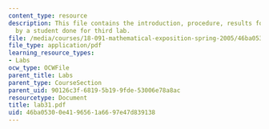 ```yaml
---
content_type: resource
description: This file contains the introduction, procedure, results for the experiment
  by a student done for third lab.
file: /media/courses/18-091-mathematical-exposition-spring-2005/46ba05300e4196561a6697e47d839138_lab31.pdf
file_type: application/pdf
learning_resource_types:
- Labs
ocw_type: OCWFile
parent_title: Labs
parent_type: CourseSection
parent_uid: 90126c3f-6819-5b19-9fde-53006e78a8ac
resourcetype: Document
title: lab31.pdf
uid: 46ba0530-0e41-9656-1a66-97e47d839138
---
```

